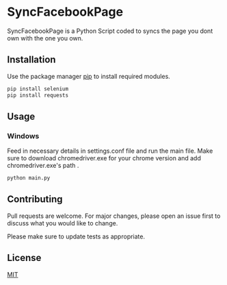 # SyncFacebookPage

SyncFacebookPage is a Python Script coded to syncs the page you dont own with the one you own.

## Installation

Use the package manager [pip](https://pip.pypa.io/en/stable/) to install required modules.

```bash
pip install selenium
pip install requests

```


## Usage

### Windows

Feed in necessary details in settings.conf file and run the main file.
Make sure to download chromedriver.exe for your chrome version and add chromedriver.exe's path .

```python
python main.py
```


## Contributing
Pull requests are welcome. For major changes, please open an issue first to discuss what you would like to change.

Please make sure to update tests as appropriate.

## License
[MIT](https://choosealicense.com/licenses/mit/)
